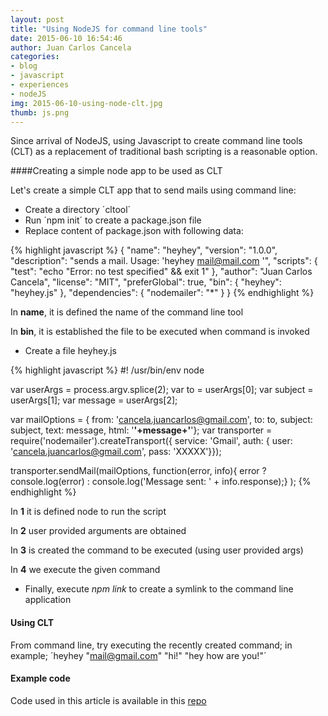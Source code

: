 ```yaml
---
layout: post
title: "Using NodeJS for command line tools"
date: 2015-06-10 16:54:46
author: Juan Carlos Cancela
categories: 
- blog 
- javascript
- experiences
- nodeJS
img: 2015-06-10-using-node-clt.jpg
thumb: js.png
---
```


Since arrival of NodeJS, using Javascript to create command line tools (CLT) as a replacement of traditional bash 
scripting is a reasonable option.
 
 
####Creating a simple node app to be used as CLT

Let's create a simple CLT app that to send mails using command line:
 
 * Create a directory ´cltool´
 * Run ´npm init´ to create a package.json file
 * Replace content of package.json with following data:
 
 {% highlight javascript %}
   {
     "name": "heyhey",
     "version": "1.0.0",
     "description": "sends a mail. Usage: 'heyhey <mail@mail.com> <subject> <message>'",
     "scripts": {
       "test": "echo \"Error: no test specified\" && exit 1"
     },
     "author": "Juan Carlos Cancela",
     "license": "MIT",
     "preferGlobal": true,
     "bin": {
       "heyhey": "heyhey.js"
     },
     "dependencies": {
       "nodemailer": "*"
     }
   }
 {% endhighlight %}
 
 In **name**, it is defined the name of the command line tool
 
 In **bin**, it is established the file to be executed when command is invoked
 
 * Create a file heyhey.js
 
 {% highlight javascript %}
   #! /usr/bin/env node

   var userArgs = process.argv.splice(2);
   var to = userArgs[0];
   var subject = userArgs[1];
   var message = userArgs[2];

   var mailOptions = { from: 'cancela.juancarlos@gmail.com', to: to, subject: subject, text: message, html: '<b>'+message+'</b>'};
   var transporter = require('nodemailer').createTransport({ service: 'Gmail', auth: { user: 'cancela.juancarlos@gmail.com', pass: 'XXXXX'}});

   transporter.sendMail(mailOptions, function(error, info){
      error ? console.log(error) : console.log('Message sent: ' + info.response);}
   );
 {% endhighlight %}
 
 In **1** it is defined node to run the script
 
 In **2** user provided arguments are obtained
 
 In **3** is created the command to be executed (using user provided args)
 
 In **4** we execute the given command
 
 
 * Finally, execute *npm link* to create a symlink to the command line application
 

#### Using CLT

From command line, try executing the recently created command; in example; ´heyhey "mail@gmail.com" "hi!" "hey how are you!"´
 
 
#### Example code 

Code used in this article is available in this [repo](https://github.com/juancancela/jcw-clnt)




